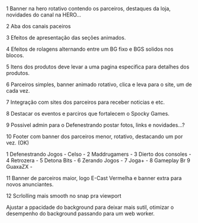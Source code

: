 1 Banner na hero rotativo contendo os parceiros, destaques da loja, novidades do canal na HERO...

2 Aba dos canais paceiros

3 Efeitos de apresentação das seções animados.

4 Efeitos de rolagens alternando entre um BG fixo e BGS solidos nos blocos.

5 Itens dos produtos deve levar a uma pagina especifica para detalhes dos produtos.

6 Parceiros simples, banner animado rotativo, clica e leva para o site, um de cada vez.

7 Integração com sites dos parceiros para receber noticias e etc.

8 Destacar os eventos e parciros que fortalecem o Spocky Games.

9 Possivel admin para o Defenestrando postar fotos, links e novidades...?

10 Footer com banner dos parceiros menor, rotativo, destacando um por vez. (OK)

1 Defenestrando Jogos - Celso -
2 Maddrugamers - 
3 Dierto dos consoles - 
4 Retrozera -
5 Detona Bits - 
6 Zerando Jogos -
7 Joga+ - 
8 Gameplay Br
9 GuaxaZX - 

11 Banner de parceiros maior, logo E-Cast Vermelha e banner extra para novos anunciantes.

12 Scrlolling mais smooth no snap pra viewport


Ajustar a ppacidade do background para deixar mais sutil, otimizar o desempenho do background passando para um web worker.